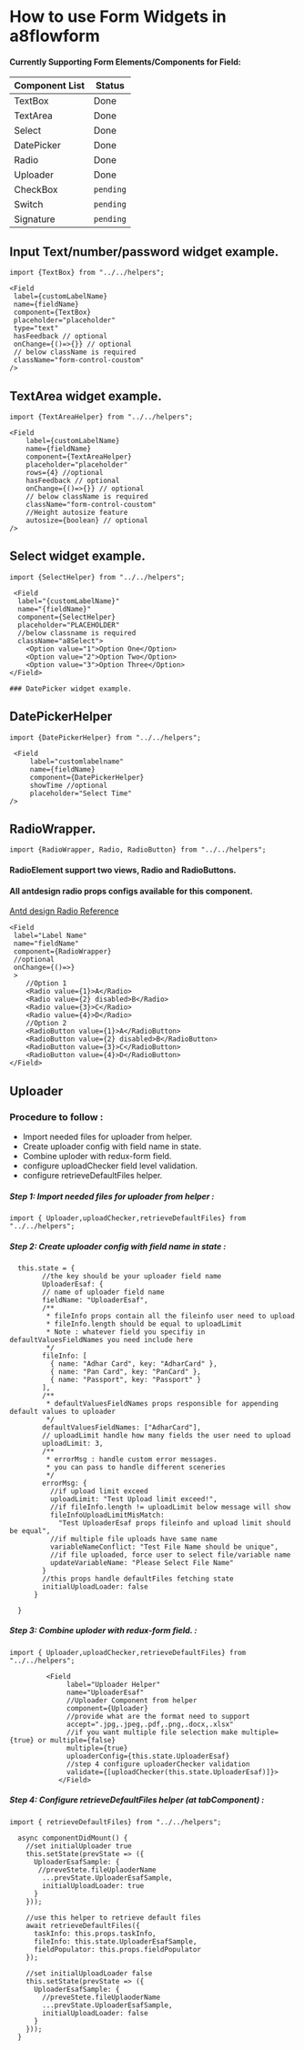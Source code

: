 # How to use Form Widgets in a8flowform

#### Currently Supporting Form Elements/Components for Field:

| Component List | Status    |
| -------------- | --------- |
| TextBox        | Done      |
| TextArea       | Done      |
| Select         | Done      |
| DatePicker     | Done      |
| Radio          | Done      |
| Uploader       | Done      |
| CheckBox       | `pending` |
| Switch         | `pending` |
| Signature      | `pending` |

## Input Text/number/password widget example.

`import {TextBox} from "../../helpers";`
```
<Field
 label={customLabelName}
 name={fieldName}
 component={TextBox}
 placeholder="placeholder"
 type="text"
 hasFeedback // optional
 onChange={()=>{}} // optional
 // below className is required
 className="form-control-coustom"
/>
```
## TextArea widget example.

`import {TextAreaHelper} from "../../helpers";`

    <Field
        label={customLabelName}
        name={fieldName}
        component={TextAreaHelper}
        placeholder="placeholder"
        rows={4} //optional
        hasFeedback // optional
        onChange={()=>{}} // optional
        // below className is required
        className="form-control-coustom"
        //Height autosize feature
        autosize={boolean} // optional
    />

## Select widget example.

`import {SelectHelper} from "../../helpers";`

     <Field
      label="{customLabelName}"
      name="{fieldName}"
      component={SelectHelper}
      placeholder="PLACEHOLDER"
      //below classname is required
      className="a8Select">
        <Option value="1">Option One</Option>
        <Option value="2">Option Two</Option>
        <Option value="3">Option Three</Option>
    </Field>

    ### DatePicker widget example.


## DatePickerHelper

`import {DatePickerHelper} from "../../helpers";`

     <Field
         label="customlabelname"
         name={fieldName}
         component={DatePickerHelper}
         showTime //optional
         placeholder="Select Time"
    />


## RadioWrapper.

`import {RadioWrapper, Radio, RadioButton} from "../../helpers";`

 #### RadioElement support two views, Radio and RadioButtons.

 #### All antdesign radio props configs available for this component.
 [Antd design Radio Reference](https://ant.design/components/radio/)

    <Field
     label="Label Name"
     name="fieldName"
     component={RadioWrapper}
     //optional
     onChange={()=>}
     >
        //Option 1
        <Radio value={1}>A</Radio>
        <Radio value={2} disabled>B</Radio>
        <Radio value={3}>C</Radio>
        <Radio value={4}>D</Radio>
        //Option 2
        <RadioButton value={1}>A</RadioButton>
        <RadioButton value={2} disabled>B</RadioButton>
        <RadioButton value={3}>C</RadioButton>
        <RadioButton value={4}>D</RadioButton>
    </Field>

## Uploader

  ### Procedure to follow :
 * Import needed files for uploader from helper.
 * Create uploader config with field name in state.
 * Combine uploder with redux-form field.
 * configure uploadChecker field level validation.
 * configure retrieveDefaultFiles helper.
 
##### Step 1: Import needed files for uploader from helper : 
```import { Uploader,uploadChecker,retrieveDefaultFiles} from "../../helpers";```

##### Step 2: Create uploader config with field name in state :

```
  this.state = {
        //the key should be your uploader field name
        UploaderEsaf: {
        // name of uploader field name
        fieldName: "UploaderEsaf",
        /**
         * fileInfo props contain all the fileinfo user need to upload
         * fileInfo.length should be equal to uploadLimit
         * Note : whatever field you specifiy in defaultValuesFieldNames you need include here
         */
        fileInfo: [
          { name: "Adhar Card", key: "AdharCard" },
          { name: "Pan Card", key: "PanCard" },
          { name: "Passport", key: "Passport" }
        ],
        /**
         * defaultValuesFieldNames props responsible for appending default values to uploader
         */
        defaultValuesFieldNames: ["AdharCard"],
        // uploadLimit handle how many fields the user need to upload
        uploadLimit: 3,
        /**
         * errorMsg : handle custom error messages.
         * you can pass to handle different sceneries
         */
        errorMsg: {
          //if upload limit exceed
          uploadLimit: "Test Upload limit exceed!",
          //if fileInfo.length != uploadLimit below message will show
          fileInfoUploadLimitMisMatch:
            "Test UploaderEsaf props fileinfo and upload limit should be equal",
          //if multiple file uploads have same name
          variableNameConflict: "Test File Name should be unique",
          //if file uploaded, force user to select file/variable name
          updateVariableName: "Please Select File Name"
        }
        //this props handle defaultFiles fetching state 
        initialUploadLoader: false
      }
      
  }
```

##### Step 3: Combine uploder with redux-form field. :
```import { Uploader,uploadChecker,retrieveDefaultFiles} from "../../helpers";```
```
         <Field
              label="Uploader Helper"
              name="UploaderEsaf"
              //Uploader Component from helper
              component={Uploader}
              //provide what are the format need to support
              accept=".jpg,.jpeg,.pdf,.png,.docx,.xlsx"
              //if you want multiple file selection make multiple={true} or multiple={false} 
              multiple={true}
              uploaderConfig={this.state.UploaderEsaf}
              //step 4 configure uploaderChecker validation
              validate={[uploadChecker(this.state.UploaderEsaf)]}>
            </Field>
```

##### Step 4: Configure retrieveDefaultFiles helper (at tabComponent) : 
```import { retrieveDefaultFiles} from "../../helpers";```

```
  async componentDidMount() {
    //set initialUploader true
    this.setState(prevState => ({
      UploaderEsafSample: {
       //preveStete.fileUplaoderName
        ...prevState.UploaderEsafSample,
        initialUploadLoader: true
      }
    }));

    //use this helper to retrieve default files
    await retrieveDefaultFiles({
      taskInfo: this.props.taskInfo,
      fileInfo: this.state.UploaderEsafSample,
      fieldPopulator: this.props.fieldPopulator
    });

    //set initialUploadLoader false
    this.setState(prevState => ({
      UploaderEsafSample: {
        //preveStete.fileUplaoderName
        ...prevState.UploaderEsafSample,
        initialUploadLoader: false
      }
    }));
  }
```
    
  
